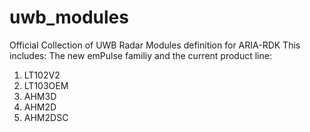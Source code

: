 # uwb_modules
Official Collection of UWB Radar Modules definition for ARIA-RDK
This includes:
The new emPulse familiy and the current product line:

1. LT102V2
2. LT103OEM
3. AHM3D
4. AHM2D
5. AHM2DSC

   
